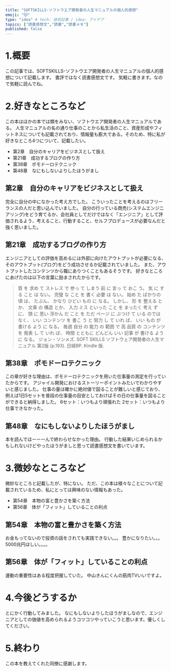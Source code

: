 ```yaml
---
title: "SOFTSKILLS-ソフトウエア開発者の人生マニュアルの個人的感想"
emoji: "😽"
type: "idea" # tech: 技術記事 / idea: アイデア
topics: ["読書感想文","読書","読書メモ"]
published: false
---
```


# 1.概要
この記事では、SOFTSKILLS-ソフトウエア開発者の人生マニュアルの個人的感想について記載します。
書評ではなく読書感想文です。
気軽に書きます。なので気軽に読んでね。


# 2.好きなところなど
この本はほかの本では類をみない、ソフトウエア開発者の人生マニュアルである。
人生マニュアルの名の通り仕事のことから私生活のこと、資産形成やフィットネスについても記載されており、情報量も膨大である。そのため、特に私が好きなところ4つについて、記載したい。
- 第2章　自分のキャリアをビジネスとして扱え
- 第21章　成功するブログの作り方
- 第38章　ポモドーロテクニック
- 第48章　なにもしないよりしたほうがまし



## 第2章　自分のキャリアをビジネスとして扱え
完全に自分の中になかった考え方でした。
こういったことを考えるのはフリーランスの人だと思い込んでいました。
自分の行っている商売(システムエンジニアリング)をどう育てるか、会社員としてだけではなく「エンジニア」として評価されるよう、考えること、行動すること、セルフプロデュースが必要なんだと強く思いました。

## 第21章　成功するブログの作り方
エンジニアとしての評価を高めるには外部に向けたアウトプットが必要になる、そのアウトプット(ブログ)をどう成功させるか記載されていました。
また、アウトプットしたコンテンツから職にありつくこともあるそうです。
好きなところにあげたのは以下の言葉に励まされたからです。
>質 を 求め て ストレス で 参っ て しまう 前 に 言っ て おこ う。 気 に する こと は ない。 完璧 な こと を 書く 必要 は ない。 始め た ばかりの 頃 は、 たぶん、 かなり ひどい もの に なる。 しかし、 形 を 整える とか、 文章 の 構造 とか、 入力 ミス といった こと を まったく 考え ず に、 頭 に 思い 浮かん だ こと を ただ ページ に ぶつけ て いる のでは なく、 いい コンテンツ を 書こ う と 努力 し て いれ ば、 いい もの が 書ける よう に なる。 毎週 自分 の 能力 の 範囲 で 高 品質 の コンテンツ を 発表 し て いれ ば、 時間 とともに どんどん いい 記事 が 書ける よう に なる。
ジョン・ソンメズ. SOFT SKILLS ソフトウェア開発者の人生マニュアル 第2版 (p.193). 日経BP. Kindle 版. 



## 第38章　ポモドーロテクニック
この章が好きな理由は、ポモドーロテクニックを用いた仕事量の測定を行っていたからです。
アジャイル開発におけるストーリーポイントみたいでわかりやすいと感じました。
仕事の量は確かに絶対値で図ることが難しいと感じており、
例えば1日5セットを普段の仕事量の目安としておけばその日の仕事量を図ることができると納得しました。
6セット：いつもより頑張れた
2セット：いつもより仕事できなかった。




## 第48章　なにもしないよりしたほうがまし
本を読んでほーーーんで終わらせなかった理由。
行動した結果いじめられるかもしれないけどやったほうがましと思って読書感想文を書いています。

# 3.微妙なところなど
微妙なところと記載したが、特にない。
ただ、この本は様々なことについて記載されているため、私にとっては興味のない情報もあった。

- 第54章　本物の富と豊かさを築く方法
- 第56章　体が「フィット」していることの利点

## 第54章　本物の富と豊かさを築く方法
お金もってないので投資の話をされても実践できない。。。
豊かになりたい。。。
5000兆円ほしい。。。。


## 第56章　体が「フィット」していることの利点
運動の重要性はある程度把握していた。
中山きんにくんの筋肉TVいいですよ。


# 4.今後どうするか
とにかく行動してみました。
なにもしないよりしたほうがましなので、エンジニアとしての価値を高められるようコツコツやっていこうと思います。優しくしてください。


# 5.終わり
この本を教えてくれた同僚に感謝します。
